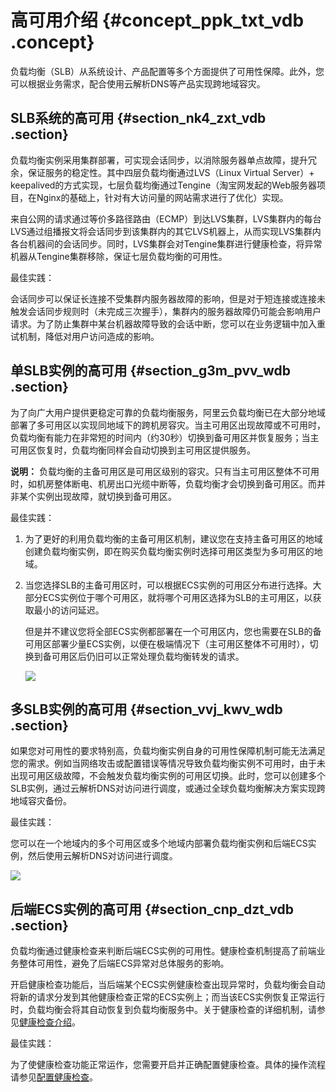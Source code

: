 # 高可用介绍 {#concept_ppk_txt_vdb .concept}

负载均衡（SLB）从系统设计、产品配置等多个方面提供了可用性保障。此外，您可以根据业务需求，配合使用云解析DNS等产品实现跨地域容灾。

## SLB系统的高可用 {#section_nk4_zxt_vdb .section}

负载均衡实例采用集群部署，可实现会话同步，以消除服务器单点故障，提升冗余，保证服务的稳定性。其中四层负载均衡通过LVS（Linux Virtual Server）+ keepalived的方式实现，七层负载均衡通过Tengine（淘宝网发起的Web服务器项目，在Nginx的基础上，针对有大访问量的网站需求进行了优化）实现。

来自公网的请求通过等价多路径路由（ECMP）到达LVS集群，LVS集群内的每台LVS通过组播报文将会话同步到该集群内的其它LVS机器上，从而实现LVS集群内各台机器间的会话同步。同时，LVS集群会对Tengine集群进行健康检查，将异常机器从Tengine集群移除，保证七层负载均衡的可用性。

最佳实践：

会话同步可以保证长连接不受集群内服务器故障的影响，但是对于短连接或连接未触发会话同步规则时（未完成三次握手），集群内的服务器故障仍可能会影响用户请求。为了防止集群中某台机器故障导致的会话中断，您可以在业务逻辑中加入重试机制，降低对用户访问造成的影响。

## 单SLB实例的高可用 {#section_g3m_pvv_wdb .section}

为了向广大用户提供更稳定可靠的负载均衡服务，阿里云负载均衡已在大部分地域部署了多可用区以实现同地域下的跨机房容灾。当主可用区出现故障或不可用时，负载均衡有能力在非常短的时间内（约30秒）切换到备可用区并恢复服务；当主可用区恢复时，负载均衡同样会自动切换到主可用区提供服务。

**说明：** 负载均衡的主备可用区是可用区级别的容灾。只有当主可用区整体不可用时，如机房整体断电、机房出口光缆中断等，负载均衡才会切换到备可用区。而并非某个实例出现故障，就切换到备可用区。

最佳实践：

1.  为了更好的利用负载均衡的主备可用区机制，建议您在支持主备可用区的地域创建负载均衡实例，即在购买负载均衡实例时选择可用区类型为多可用区的地域。
2.  当您选择SLB的主备可用区时，可以根据ECS实例的可用区分布进行选择。大部分ECS实例位于哪个可用区，就将哪个可用区选择为SLB的主可用区，以获取最小的访问延迟。

    但是并不建议您将全部ECS实例都部署在一个可用区内，您也需要在SLB的备可用区部署少量ECS实例，以便在极端情况下（主可用区整体不可用时），切换到备可用区后仍旧可以正常处理负载均衡转发的请求。

    ![](http://static-aliyun-doc.oss-cn-hangzhou.aliyuncs.com/assets/img/4169/15451917623121_zh-CN.png)


## 多SLB实例的高可用 {#section_vvj_kwv_wdb .section}

如果您对可用性的要求特别高，负载均衡实例自身的可用性保障机制可能无法满足您的需求。例如当网络攻击或配置错误等情况导致负载均衡实例不可用时，由于未出现可用区级故障，不会触发负载均衡实例的可用区切换。此时，您可以创建多个SLB实例，通过云解析DNS对访问进行调度，或通过全球负载均衡解决方案实现跨地域容灾备份。

最佳实践：

您可以在一个地域内的多个可用区或多个地域内部署负载均衡实例和后端ECS实例，然后使用云解析DNS对访问进行调度。

![](http://static-aliyun-doc.oss-cn-hangzhou.aliyuncs.com/assets/img/4169/15451917623121_zh-CN.png)

## 后端ECS实例的高可用 {#section_cnp_dzt_vdb .section}

负载均衡通过健康检查来判断后端ECS实例的可用性。健康检查机制提高了前端业务整体可用性，避免了后端ECS异常对总体服务的影响。

开启健康检查功能后，当后端某个ECS实例健康检查出现异常时，负载均衡会自动将新的请求分发到其他健康检查正常的ECS实例上；而当该ECS实例恢复正常运行时，负载均衡会将其自动恢复到负载均衡服务中。关于健康检查的详细机制，请参见[健康检查介绍](../cn.zh-CN/用户指南/健康检查/健康检查介绍.md#)。

最佳实践：

为了使健康检查功能正常运作，您需要开启并正确配置健康检查。具体的操作流程请参见[配置健康检查](../cn.zh-CN/用户指南/健康检查/配置健康检查.md#)。

